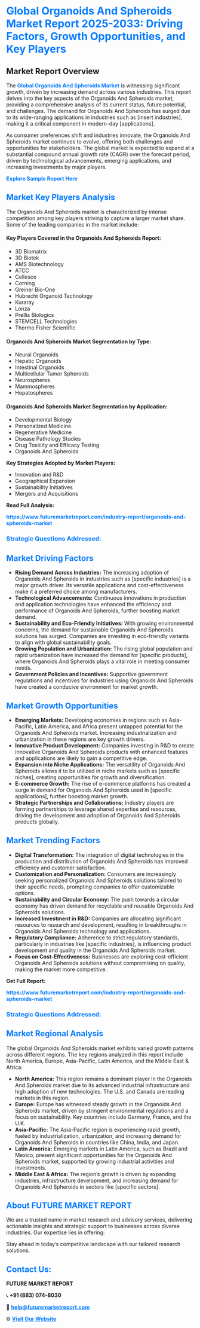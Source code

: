 <h1 style="color: #007BFF;">Global Organoids And Spheroids Market Report 2025-2033: Driving Factors, Growth Opportunities, and Key Players</h1>

<section id="overview">
<h2>Market Report Overview</h2>
<p>The <a href="https://www.futuremarketreport.com/industry-report/organoids-and-spheroids-market" style="color: #007BFF; text-decoration: none;"><strong>Global Organoids And Spheroids Market</strong></a> is witnessing significant growth, driven by increasing demand across various industries. This report delves into the key aspects of the Organoids And Spheroids market, providing a comprehensive analysis of its current status, future potential, and challenges. The demand for Organoids And Spheroids has surged due to its wide-ranging applications in industries such as [insert industries], making it a critical component in modern-day [applications].</p>
<p>As consumer preferences shift and industries innovate, the Organoids And Spheroids market continues to evolve, offering both challenges and opportunities for stakeholders. The global market is expected to expand at a substantial compound annual growth rate (CAGR) over the forecast period, driven by technological advancements, emerging applications, and increasing investments by major players.</p>
</section>

<section id="overview">
<p><a href="https://www.futuremarketreport.com/request-sample/reportId=123797" style="color: #007BFF; text-decoration: none;"><strong>Explore Sample Report Here</strong></a></p>
</section>

<section id="key-players">
<h2 style="color: #007BFF;">Market Key Players Analysis</h2>
<p>The Organoids And Spheroids market is characterized by intense competition among key players striving to capture a larger market share. Some of the leading companies in the market include:</p>
<h4>Key Players Covered in the Organoids And Spheroids Report:</h4>
<ul><li>3D Biomatrix</li><li>3D Biotek</li><li>AMS Biotechnology</li><li>ATCC</li><li>Cellesce</li><li>Corning</li><li>Greiner Bio-One</li><li>Hubrecht Organoid Technology</li><li>Kuraray</li><li>Lonza</li><li>Prellis Biologics</li><li>STEMCELL Technologies</li><li>Thermo Fisher Scientific</li></ul>
<h4>Organoids And Spheroids Market Segmentation by Type:</h4>
<ul><li>Neural Organoids</li><li>Hepatic Organoids</li><li>Intestinal Organoids</li><li>Multicellular Tumor Spheroids</li><li>Neurospheres</li><li>Mammospheres</li><li>Hepatospheres</li></ul>

<h4>Organoids And Spheroids Market Segmentation by Application:</h4>
<ul><li>Developmental Biology</li><li>Personalized Medicine</li><li>Regenerative Medicine</li><li>Disease Pathology Studies</li><li>Drug Toxicity and Efficacy Testing</li><li>Organoids And Spheroids</li></ul>
<p><strong>Key Strategies Adopted by Market Players:</strong></p>
<ul>
<li>Innovation and R&D</li>
<li>Geographical Expansion</li>
<li>Sustainability Initiatives</li>
<li>Mergers and Acquisitions</li>
</ul>
</section>

<section>
<p><strong>Read Full Analysis: </strong></p><a href="https://www.futuremarketreport.com/industry-report/organoids-and-spheroids-market" style="color: #007BFF; text-decoration: none;"><strong>https://www.futuremarketreport.com/industry-report/organoids-and-spheroids-market</strong></a>
<h3 style="color: #007BFF;">Strategic Questions Addressed:</h3>
</section>

<section id="driving-factors">
<h2 style="color: #007BFF;">Market Driving Factors</h2>
<ul>
<li><strong>Rising Demand Across Industries:</strong> The increasing adoption of Organoids And Spheroids in industries such as [specific industries] is a major growth driver. Its versatile applications and cost-effectiveness make it a preferred choice among manufacturers.</li>
<li><strong>Technological Advancements:</strong> Continuous innovations in production and application technologies have enhanced the efficiency and performance of Organoids And Spheroids, further boosting market demand.</li>
<li><strong>Sustainability and Eco-Friendly Initiatives:</strong> With growing environmental concerns, the demand for sustainable Organoids And Spheroids solutions has surged. Companies are investing in eco-friendly variants to align with global sustainability goals.</li>
<li><strong>Growing Population and Urbanization:</strong> The rising global population and rapid urbanization have increased the demand for [specific products], where Organoids And Spheroids plays a vital role in meeting consumer needs.</li>
<li><strong>Government Policies and Incentives:</strong> Supportive government regulations and incentives for industries using Organoids And Spheroids have created a conducive environment for market growth.</li>
</ul>
</section>

<section id="growth-opportunities">
<h2 style="color: #007BFF;">Market Growth Opportunities</h2>
<ul>
<li><strong>Emerging Markets:</strong> Developing economies in regions such as Asia-Pacific, Latin America, and Africa present untapped potential for the Organoids And Spheroids market. Increasing industrialization and urbanization in these regions are key growth drivers.</li>
<li><strong>Innovative Product Development:</strong> Companies investing in R&D to create innovative Organoids And Spheroids products with enhanced features and applications are likely to gain a competitive edge.</li>
<li><strong>Expansion into Niche Applications:</strong> The versatility of Organoids And Spheroids allows it to be utilized in niche markets such as [specific niches], creating opportunities for growth and diversification.</li>
<li><strong>E-commerce Growth:</strong> The rise of e-commerce platforms has created a surge in demand for Organoids And Spheroids used in [specific applications], further boosting market growth.</li>
<li><strong>Strategic Partnerships and Collaborations:</strong> Industry players are forming partnerships to leverage shared expertise and resources, driving the development and adoption of Organoids And Spheroids products globally.</li>
</ul>
</section>

<section id="trending-factors">
<h2 style="color: #007BFF;">Market Trending Factors</h2>
<ul>
<li><strong>Digital Transformation:</strong> The integration of digital technologies in the production and distribution of Organoids And Spheroids has improved efficiency and customer satisfaction.</li>
<li><strong>Customization and Personalization:</strong> Consumers are increasingly seeking personalized Organoids And Spheroids solutions tailored to their specific needs, prompting companies to offer customizable options.</li>
<li><strong>Sustainability and Circular Economy:</strong> The push towards a circular economy has driven demand for recyclable and reusable Organoids And Spheroids solutions.</li>
<li><strong>Increased Investment in R&D:</strong> Companies are allocating significant resources to research and development, resulting in breakthroughs in Organoids And Spheroids technology and applications.</li>
<li><strong>Regulatory Compliance:</strong> Adherence to strict regulatory standards, particularly in industries like [specific industries], is influencing product development and quality in the Organoids And Spheroids market.</li>
<li><strong>Focus on Cost-Effectiveness:</strong> Businesses are exploring cost-efficient Organoids And Spheroids solutions without compromising on quality, making the market more competitive.</li>
</ul>
</section>

<section>
<p><strong>Get Full Report: </strong></p><a href="https://www.futuremarketreport.com/industry-report/organoids-and-spheroids-market" style="color: #007BFF; text-decoration: none;"><strong>https://www.futuremarketreport.com/industry-report/organoids-and-spheroids-market</strong></a>
<h3 style="color: #007BFF;">Strategic Questions Addressed:</h3>
</section>


<section id="regional-analysis">
<h2 style="color: #007BFF;">Market Regional Analysis</h2>
<p>The global Organoids And Spheroids market exhibits varied growth patterns across different regions. The key regions analyzed in this report include North America, Europe, Asia-Pacific, Latin America, and the Middle East & Africa:</p>
<ul>
<li><strong>North America:</strong> This region remains a dominant player in the Organoids And Spheroids market due to its advanced industrial infrastructure and high adoption of new technologies. The U.S. and Canada are leading markets in this region.</li>
<li><strong>Europe:</strong> Europe has witnessed steady growth in the Organoids And Spheroids market, driven by stringent environmental regulations and a focus on sustainability. Key countries include Germany, France, and the U.K.</li>
<li><strong>Asia-Pacific:</strong> The Asia-Pacific region is experiencing rapid growth, fueled by industrialization, urbanization, and increasing demand for Organoids And Spheroids in countries like China, India, and Japan.</li>
<li><strong>Latin America:</strong> Emerging markets in Latin America, such as Brazil and Mexico, present significant opportunities for the Organoids And Spheroids market, supported by growing industrial activities and investments.</li>
<li><strong>Middle East & Africa:</strong> The region’s growth is driven by expanding industries, infrastructure development, and increasing demand for Organoids And Spheroids in sectors like [specific sectors].</li>
</ul>
</section>

<footer>
<h2 style="color: #007BFF;">About FUTURE MARKET REPORT</h2>
<p>We are a trusted name in market research and advisory services, delivering actionable insights and strategic support to businesses across diverse industries. Our expertise lies in offering:</p>

<p>Stay ahead in today’s competitive landscape with our tailored research solutions.</p>

<h2 style="color: #007BFF;">Contact Us:</h2>
<p><strong>FUTURE MARKET REPORT</strong></p>
<p>📞 <strong>+91 (883) 074-8030</strong></p>
<p>📧 <strong><a href="mailto:help@futuremarketreport.com" style="color: #007BFF;">help@futuremarketreport.com</a></strong></p>
<p>🌐 <strong><a href="https://www.futuremarketreport.com/" style="color: #007BFF;">Visit Our Website</a></strong></p>
</footer>